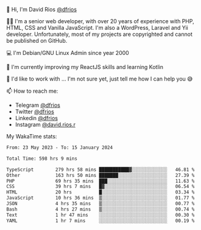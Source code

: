 👋 Hi, I'm David Rios [@dfrios](https://github.com/dfrios)

👨‍💻 I'm a senior web developer, with over 20 years of experience with PHP, HTML, CSS and Vanilla JavaScript. I'm also a WordPress, Laravel and Yii developer. Unfortunately, most of my projects are copyrighted and cannot be published on GitHub.

💻 I'm Debian/GNU Linux Admin since year 2000

🌱 I'm currently improving my ReactJS skills and learning Kotlin

💞️ I'd like to work with ... I'm not sure yet, just tell me how I can help you 😅


📫 How to reach me:
* Telegram [@dfrios](https://t.me/dfrios)
* Twitter [@dfrios](https://twitter.com/dfrios)
* Linkedin [@dfrios](https://linkedin.com/in/dfrios)
* Instagram [@david.rios.r](https://instagram.com/david.rios.r)



My WakaTime stats:
<!--START_SECTION:waka-->

```txt
From: 23 May 2023 - To: 15 January 2024

Total Time: 598 hrs 9 mins

TypeScript        279 hrs 58 mins ███████████▓░░░░░░░░░░░░░   46.81 %
Other             163 hrs 50 mins ███████░░░░░░░░░░░░░░░░░░   27.39 %
PHP               69 hrs 35 mins  ███░░░░░░░░░░░░░░░░░░░░░░   11.63 %
CSS               39 hrs 7 mins   █▓░░░░░░░░░░░░░░░░░░░░░░░   06.54 %
HTML              20 hrs          █░░░░░░░░░░░░░░░░░░░░░░░░   03.34 %
JavaScript        10 hrs 36 mins  ▒░░░░░░░░░░░░░░░░░░░░░░░░   01.77 %
JSON              4 hrs 35 mins   ▒░░░░░░░░░░░░░░░░░░░░░░░░   00.77 %
Bash              4 hrs 27 mins   ▒░░░░░░░░░░░░░░░░░░░░░░░░   00.74 %
Text              1 hr 47 mins    ░░░░░░░░░░░░░░░░░░░░░░░░░   00.30 %
YAML              1 hr 7 mins     ░░░░░░░░░░░░░░░░░░░░░░░░░   00.19 %
```

<!--END_SECTION:waka-->
